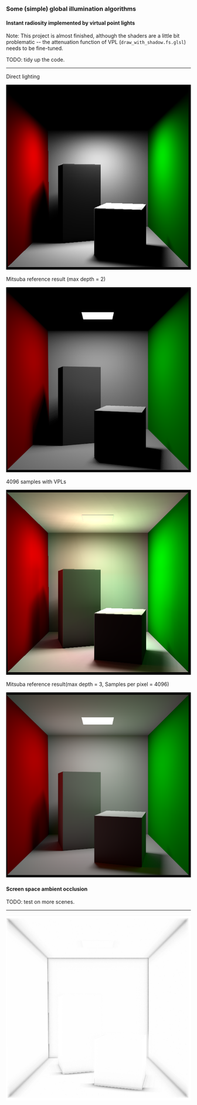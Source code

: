### Some (simple) global illumination algorithms

#### Instant radiosity implemented by virtual point lights

Note: This project is almost finished, although the shaders are a little bit problematic -- the attenuation function of VPL (`draw_with_shadow.fs.glsl`) needs to be fine-tuned.

TODO: tidy up the code.

-----

Direct lighting

![](results/direct-attenuation.png)

Mitsuba reference result (max depth = 2)

![](results/mitsuba-vpl-depth2.png)

4096 samples with VPLs

![](results/vpl-4096.png)

Mitsuba reference result(max depth = 3, Samples per pixel = 4096)

![](results/mitsuba-vpl-depth3.png)

#### Screen space ambient occlusion

TODO: test on more scenes.

-----
![](results/ssao.png)